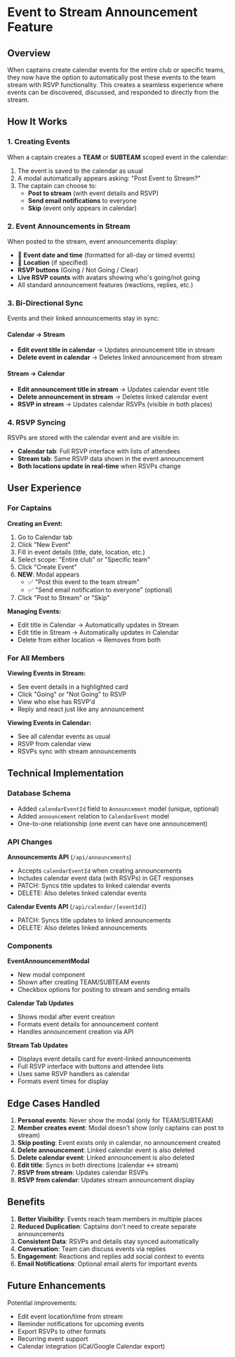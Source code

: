 # Event to Stream Announcement Feature

## Overview

When captains create calendar events for the entire club or specific teams, they now have the option to automatically post these events to the team stream with RSVP functionality. This creates a seamless experience where events can be discovered, discussed, and responded to directly from the stream.

## How It Works

### 1. Creating Events

When a captain creates a **TEAM** or **SUBTEAM** scoped event in the calendar:

1. The event is saved to the calendar as usual
2. A modal automatically appears asking: "Post Event to Stream?"
3. The captain can choose to:
   - **Post to stream** (with event details and RSVP)
   - **Send email notifications** to everyone
   - **Skip** (event only appears in calendar)

### 2. Event Announcements in Stream

When posted to the stream, event announcements display:

- 📅 **Event date and time** (formatted for all-day or timed events)
- 📍 **Location** (if specified)
- **RSVP buttons** (Going / Not Going / Clear)
- **Live RSVP counts** with avatars showing who's going/not going
- All standard announcement features (reactions, replies, etc.)

### 3. Bi-Directional Sync

Events and their linked announcements stay in sync:

#### Calendar → Stream
- **Edit event title in calendar** → Updates announcement title in stream
- **Delete event in calendar** → Deletes linked announcement from stream

#### Stream → Calendar
- **Edit announcement title in stream** → Updates calendar event title
- **Delete announcement in stream** → Deletes linked calendar event
- **RSVP in stream** → Updates calendar RSVPs (visible in both places)

### 4. RSVP Syncing

RSVPs are stored with the calendar event and are visible in:
- **Calendar tab**: Full RSVP interface with lists of attendees
- **Stream tab**: Same RSVP data shown in the event announcement
- **Both locations update in real-time** when RSVPs change

## User Experience

### For Captains

**Creating an Event:**
1. Go to Calendar tab
2. Click "New Event"
3. Fill in event details (title, date, location, etc.)
4. Select scope: "Entire club" or "Specific team"
5. Click "Create Event"
6. **NEW**: Modal appears
   - ✅ "Post this event to the team stream"
   - ✅ "Send email notification to everyone" (optional)
7. Click "Post to Stream" or "Skip"

**Managing Events:**
- Edit title in Calendar → Automatically updates in Stream
- Edit title in Stream → Automatically updates in Calendar
- Delete from either location → Removes from both

### For All Members

**Viewing Events in Stream:**
- See event details in a highlighted card
- Click "Going" or "Not Going" to RSVP
- View who else has RSVP'd
- Reply and react just like any announcement

**Viewing Events in Calendar:**
- See all calendar events as usual
- RSVP from calendar view
- RSVPs sync with stream announcements

## Technical Implementation

### Database Schema
- Added `calendarEventId` field to `Announcement` model (unique, optional)
- Added `announcement` relation to `CalendarEvent` model
- One-to-one relationship (one event can have one announcement)

### API Changes

**Announcements API** (`/api/announcements`)
- Accepts `calendarEventId` when creating announcements
- Includes calendar event data (with RSVPs) in GET responses
- PATCH: Syncs title updates to linked calendar events
- DELETE: Also deletes linked calendar events

**Calendar Events API** (`/api/calendar/[eventId]`)
- PATCH: Syncs title updates to linked announcements
- DELETE: Also deletes linked announcements

### Components

**EventAnnouncementModal**
- New modal component
- Shown after creating TEAM/SUBTEAM events
- Checkbox options for posting to stream and sending emails

**Calendar Tab Updates**
- Shows modal after event creation
- Formats event details for announcement content
- Handles announcement creation via API

**Stream Tab Updates**
- Displays event details card for event-linked announcements
- Full RSVP interface with buttons and attendee lists
- Uses same RSVP handlers as calendar
- Formats event times for display

## Edge Cases Handled

1. **Personal events**: Never show the modal (only for TEAM/SUBTEAM)
2. **Member creates event**: Modal doesn't show (only captains can post to stream)
3. **Skip posting**: Event exists only in calendar, no announcement created
4. **Delete announcement**: Linked calendar event is also deleted
5. **Delete calendar event**: Linked announcement is also deleted
6. **Edit title**: Syncs in both directions (calendar ↔ stream)
7. **RSVP from stream**: Updates calendar RSVPs
8. **RSVP from calendar**: Updates stream announcement display

## Benefits

1. **Better Visibility**: Events reach team members in multiple places
2. **Reduced Duplication**: Captains don't need to create separate announcements
3. **Consistent Data**: RSVPs and details stay synced automatically
4. **Conversation**: Team can discuss events via replies
5. **Engagement**: Reactions and replies add social context to events
6. **Email Notifications**: Optional email alerts for important events

## Future Enhancements

Potential improvements:
- Edit event location/time from stream
- Reminder notifications for upcoming events
- Export RSVPs to other formats
- Recurring event support
- Calendar integration (iCal/Google Calendar export)



